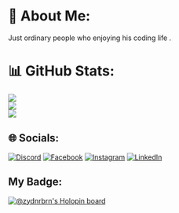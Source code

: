 # 💫 About Me:
Just ordinary people who enjoying his coding life .

# 📊 GitHub Stats:
![](https://github-readme-stats.vercel.app/api?username=zydnrbrn&theme=dark&hide_border=false&include_all_commits=true&count_private=true)<br/>
![](https://github-readme-streak-stats.herokuapp.com/?user=zydnrbrn&theme=dark&hide_border=false)<br/>
![](https://github-readme-stats.vercel.app/api/top-langs/?username=zydnrbrn&theme=dark&hide_border=false&include_all_commits=true&count_private=true&layout=compact)


## 🌐 Socials:
[![Discord](https://img.shields.io/badge/Discord-%237289DA.svg?logo=discord&logoColor=white)](https://discord.gg/Zydn.#3781) [![Facebook](https://img.shields.io/badge/Facebook-%231877F2.svg?logo=Facebook&logoColor=white)](https://facebook.com/zidan.k.s) [![Instagram](https://img.shields.io/badge/Instagram-%23E4405F.svg?logo=Instagram&logoColor=white)](https://instagram.com/zreborn_) [![LinkedIn](https://img.shields.io/badge/LinkedIn-%230077B5.svg?logo=linkedin&logoColor=white)](https://linkedin.com/in/zidan-khulul-sajid) 

## My Badge:

[![@zydnrbrn's Holopin board](https://holopin.io/api/user/board?user=zydnrbrn)](https://holopin.io/@zydnrbrn)
<!--
**zydnrbrn/zydnrbrn** is a ✨ _special_ ✨ repository because its `README.md` (this file) appears on your GitHub profile.

